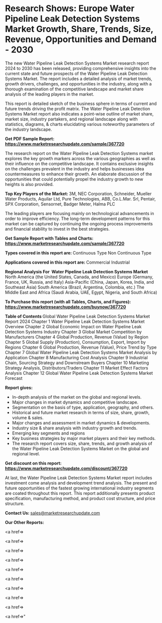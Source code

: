 # Research Shows: Europe Water Pipeline Leak Detection Systems Market Growth, Share, Trends, Size, Revenue, Opportunities and Demand - 2030

The new Water Pipeline Leak Detection Systems Market research report 2024 to 2030 has been released, providing comprehensive insights into the current state and future prospects of the Water Pipeline Leak Detection Systems Market. The report includes a detailed analysis of market trends, growth drivers, challenges, and opportunities in the industry, along with a thorough examination of the competitive landscape and market share analysis of the leading players in the market.

This report is detailed sketch of the business sphere in terms of current and future trends driving the profit matrix. The Water Pipeline Leak Detection Systems Market report also indicates a point-wise outline of market share, market size, industry partakers, and regional landscape along with statistics, diagrams, &amp; charts elucidating various noteworthy parameters of the industry landscape.

<strong><b>Get PDF Sample Report: <a href=https://www.marketresearchupdate.com/sample/367720>https://www.marketresearchupdate.com/sample/367720</a></b></strong>

The research report on the Water Pipeline Leak Detection Systems market explores the key growth markers across the various geographies as well as their influence on the competitive landscape. It contains exclusive insights on the challenges prevalent in the industry and helps businesses idea countermeasures to enhance their growth. An elaborate discussion of the opportunities that could potentially propel the industry growth to new heights is also provided.

<strong><b>Top Key Players of the Market:
</b></strong>3M, NEC Corporation, Schneider, Mueller Water Products, Aquilar Ltd, Pure Technologies, ABB, Co.L.Mar. Srl, Pentair, SPX Corporation, Sensornet, Badger Meter, Halma PLC<strong><b>
</b></strong>

The leading players are focusing mainly on technological advancements in order to improve efficiency. The long-term development patterns for this market can be captured by continuing the ongoing process improvements and financial stability to invest in the best strategies.

<strong><b>Get Sample Report with Tables and Charts: <a href=https://www.marketresearchupdate.com/sample/367720>https://www.marketresearchupdate.com/sample/367720</a></b></strong>

<strong><b>Types covered in this report are:
</b></strong>Continuous Type
Non Continuous Type<strong><b>
</b></strong>

<strong><b>Applications covered in this report are:
</b></strong>Commercial
Industrial<strong><b>
</b></strong>

<strong><b>Regional Analysis For  Water Pipeline Leak Detection Systems Market</b></strong><strong><b>
</b></strong>North America (the United States, Canada, and Mexico)
Europe (Germany, France, UK, Russia, and Italy)
Asia-Pacific (China, Japan, Korea, India, and Southeast Asia)
South America (Brazil, Argentina, Colombia, etc.)
The Middle East and Africa (Saudi Arabia, UAE, Egypt, Nigeria, and South Africa)

<strong><b>To Purchase this report (with all Tables, Charts, and Figures): <a href=https://www.marketresearchupdate.com/buynow/367720>https://www.marketresearchupdate.com/buynow/367720</a></b></strong>

<strong><b>Table of Contents</b></strong><strong><b>
</b></strong>Global Water Pipeline Leak Detection Systems Market Report 2024
Chapter 1 Water Pipeline Leak Detection Systems Market Overview
Chapter 2 Global Economic Impact on Water Pipeline Leak Detection Systems Industry
Chapter 3 Global Market Competition by Manufacturers
Chapter 4 Global Production, Revenue (Value) by Region
Chapter 5 Global Supply (Production), Consumption, Export, Import by Regions
Chapter 6 Global Production, Revenue (Value), Price Trend by Type
Chapter 7 Global Water Pipeline Leak Detection Systems Market Analysis by Application
Chapter 8 Manufacturing Cost Analysis
Chapter 9 Industrial Chain, Sourcing Strategy and Downstream Buyers
Chapter 10 Marketing Strategy Analysis, Distributors/Traders
Chapter 11 Market Effect Factors Analysis
Chapter 12 Global Water Pipeline Leak Detection Systems Market Forecast

<strong><b>Report gives:</b></strong>

- In-depth analysis of the market on the global and regional levels.
- Major changes in market dynamics and competitive landscape.
- Segmentation on the basis of type, application, geography, and others.
- Historical and future market research in terms of size, share, growth, volume &amp; sales.
- Major changes and assessment in market dynamics &amp; developments.
- Industry size &amp; share analysis with industry growth and trends.
- Emerging key segments and regions
- Key business strategies by major market players and their key methods.
- The research report covers size, share, trends, and growth analysis of the Water Pipeline Leak Detection Systems Market on the global and regional level.

<strong><b>Get discount on this report: <a href=https://www.marketresearchupdate.com/discount/367720>https://www.marketresearchupdate.com/discount/367720</a></b></strong>

At last, the Water Pipeline Leak Detection Systems Market report includes investment come analysis and development trend analysis. The present and future opportunities of the fastest growing international industry segments are coated throughout this report. This report additionally presents product specification, manufacturing method, and product cost structure, and price structure.

<strong><b>Contact Us:
</b></strong>sales@marketresearchupdate.com

<strong>Our Other Reports:</strong>

<a href=></a>

<a href=></a>

<a href=></a>

<a href=></a>

<a href=></a>

<a href=></a>

<a href=></a>

<a href=></a>

<a href=></a>

<a href=></a>"
